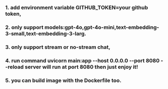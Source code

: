 ### 1. add environment variable GITHUB_TOKEN=your github token,
### 2. only support models:gpt-4o,gpt-4o-mini,text-embedding-3-small,text-embedding-3-larg.
### 3. only support stream or no-stream chat,
### 4. run command uvicorn main:app --host 0.0.0.0 --port 8080 --reload   server will run at port 8080 then just enjoy it!
### 5. you can build image with the Dockerfile too.
